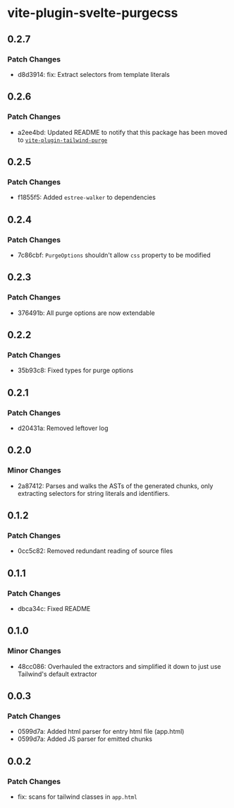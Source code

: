 # vite-plugin-svelte-purgecss

## 0.2.7

### Patch Changes

- d8d3914: fix: Extract selectors from template literals

## 0.2.6

### Patch Changes

- a2ee4bd: Updated README to notify that this package has been moved to [`vite-plugin-tailwind-purge`](https://github.com/AdrianGonz97/vite-plugin-tailwind-purge)

## 0.2.5

### Patch Changes

- f1855f5: Added `estree-walker` to dependencies

## 0.2.4

### Patch Changes

- 7c86cbf: `PurgeOptions` shouldn't allow `css` property to be modified

## 0.2.3

### Patch Changes

- 376491b: All purge options are now extendable

## 0.2.2

### Patch Changes

- 35b93c8: Fixed types for purge options

## 0.2.1

### Patch Changes

- d20431a: Removed leftover log

## 0.2.0

### Minor Changes

- 2a87412: Parses and walks the ASTs of the generated chunks, only extracting selectors for string literals and identifiers.

## 0.1.2

### Patch Changes

- 0cc5c82: Removed redundant reading of source files

## 0.1.1

### Patch Changes

- dbca34c: Fixed README

## 0.1.0

### Minor Changes

- 48cc086: Overhauled the extractors and simplified it down to just use Tailwind's default extractor

## 0.0.3

### Patch Changes

- 0599d7a: Added html parser for entry html file (app.html)
- 0599d7a: Added JS parser for emitted chunks

## 0.0.2

### Patch Changes

- fix: scans for tailwind classes in `app.html`
